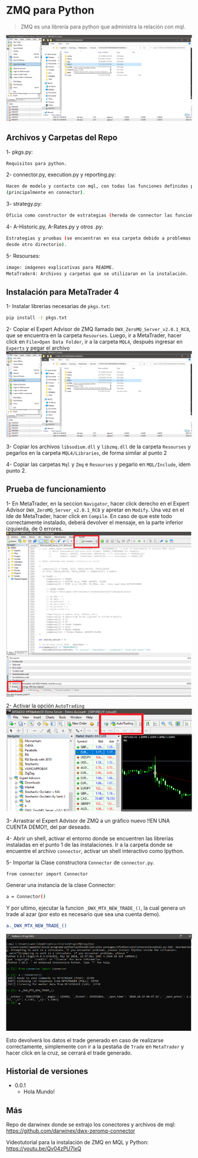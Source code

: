 # ZMQ para Python
> ZMQ es una librería para python que administra la relación con mql.

![](Resourses/images/1.png)

## Archivos y Carpetas del Repo

1- pkgs.py:
```sh
Requisitos para python.
```

2- connector.py, execution.py y reporting.py:
```sh
Hacen de modelo y contacto con mql, con todas las funciones definidas para trabajar 
(principalmente en connector).
```

3- strategy.py:
```sh
Oficia como constructor de estrategias (hereda de connector las funcionalidades).
```

4- A-Historic.py, A-Rates.py y otros .py:
```sh
Estrategias y pruebas (se encuentran en esa carpeta debido a problemas para importar 
desde otro directorio).
```

5- Resourses:
```sh
image: imágenes explicativas para README.
MetaTrader4: Archivos y carpetas que se utilizaran en la instalación.
```
## Instalación para MetaTrader 4

1- Instalar librerias necesarias de `pkgs.txt`:
```sh
pip install -r pkgs.txt
```

2- Copiar el Expert Advisor de ZMQ llamado `DWX_ZeroMQ_Server_v2.0.1_RC8`, que
se encuentra en la carpeta `Resourses`. Luego, ir a MetaTrader, hacer click en `File>Open Data Folder`, 
ir a la carpeta `MQL4`, después ingresar en `Experts` y pegar el archivo
![](Resourses/images/1.png)

3- Copiar los archivos `libsodium.dll` y `libzmq.dll` de la carpeta `Resourses`
y pegarlos en la carpeta `MQL4/Libraries`, de forma similar al punto 2

4- Copiar las carpetas `Mql` y `Zmq` e `Resourses` y pegarlo en `MQL/Include`,
idem punto 2.

## Prueba de funcionamiento

1- En MetaTrader, en la seccion `Navigator`, hacer click derecho en el Expert Advisor
`DWX_ZeroMQ_Server_v2.0.1_RC8` y apretar en `Modify`. Una vez en el Ide de MetaTrader,
hacer click en `Compile`. En caso de que este todo correctamente instalado, deberá
devolver el mensaje, en la parte inferior izquierda, de 0 errores.
![](Resourses/images/2.png)

2- Activar la opción `AutoTrading`
![](Resourses/images/3.png)

3- Arrastrar el Expert Advisor de ZMQ a un gráfico nuevo !!EN UNA CUENTA DEMO!!, del par deseado.

4- Abrir un shell, activar el entorno donde se encuentren las librerías instaladas en
el punto 1 de las instalaciones. Ir a la carpeta donde se encuentre el archivo `connector`,
activar un shell interactivo como Ipython.

5- Importar la Clase constructora `Connector` de `connector.py`.
```sh
from connector import Connector
```
Generar una instancia de la clase Connector:
```sh
a = Connector()
```

Y por ultimo, ejecutar la funcion `_DWX_MTX_NEW_TRADE_()`, la cual genera un trade al azar
(por esto es necesario que sea una cuenta demo).
```sh
a._DWX_MTX_NEW_TRADE_()
```
![](Resourses/images/4.png)

Esto devolverá los datos el trade generado en caso de realizarse correctamente, simplemente con ir a la pestaña de `Trade` en `MetaTrader`
y hacer click en la cruz, se cerrará el trade generado.

## Historial de versiones

* 0.0.1
    * Hola Mundo!

## Más

Repo de darwinex donde se extrajo los conectores y archivos de mql: https://github.com/darwinex/dwx-zeromq-connector

Videotutorial para la instalación de ZMQ en MQL y Python: https://youtu.be/Qv04zPU7lxQ
